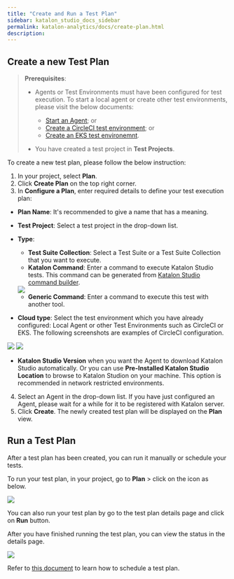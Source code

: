```yaml
---
title: "Create and Run a Test Plan"
sidebar: katalon_studio_docs_sidebar
permalink: katalon-analytics/docs/create-plan.html 
description: 
---
```

## Create a new Test Plan

> **Prerequisites**:
>
> * Agents or Test Environments must have been configured for test execution. To start a local agent or create other test environments, please visit the below documents:
>   - [Start an Agent](https://docs.katalon.com/katalon-analytics/docs/agents.html); or
>   - [Create a CircleCI test environment](https://docs.katalon.com/katalon-analytics/docs/circleci.html); or
>   - [Create an EKS test environemnt](https://docs.katalon.com/katalon-analytics/docs/aws-eks.html).
>
> * You have created a test project in **Test Projects**.


To create a new test plan, please follow the below instruction:

1. In your project, select **Plan**.
2. Click **Create Plan** on the top right corner.
3. In **Configure a Plan**, enter required details to define your test execution plan:

  * **Plan Name**: It's recommended to give a name that has a meaning.
  * **Test Project**: Select a test project in the drop-down list.
  * **Type**:
    * **Test Suite Collection**: Select a Test Suite or a Test Suite Collection that you want to execute.
    * **Katalon Command**: Enter a command to execute Katalon Studio tests. This command can be generated from [Katalon Studio command builder](https://docs.katalon.com/katalon-studio/docs/console-mode-execution.html#command-builder).

    <img src="https://github.com/katalon-studio/docs-images/raw/master/katalon-analytics/docs/kt-scheduler/ci-command.png" width="" height="">

    * **Generic Command**: Enter a command to execute this test with another tool.
  * **Cloud type**: Select the test environment which you have already configured: Local Agent or other Test Environments such as CircleCI or EKS. The following screenshots are examples of CircleCI configuration.

  <img src="https://github.com/katalon-studio/docs-images/raw/master/katalon-analytics/docs/kt-scheduler/config-plan-1.png" width="" height="">

  <img src="https://github.com/katalon-studio/docs-images/raw/master/katalon-analytics/docs/kt-scheduler/config-plan-2.png" width="" height="">

  * **Katalon Studio Version** when you want the Agent to download Katalon Studio automatically.
  Or you can use **Pre-Installed Katalon Studio Location** to browse to Katalon Studion on your machine. This option is recommended in network restricted environments.

4. Select an Agent in the drop-down list. If you have just configured an Agent, please wait for a while for it to be registered with Katalon server.
5. Click **Create**. The newly created test plan will be displayed on the **Plan** view.

## Run a Test Plan

After a test plan has been created, you can run it manually or schedule your tests.

To run your test plan, in your project, go to **Plan** > click on the icon as below.

<img src="https://github.com/katalon-studio/docs-images/raw/master/katalon-analytics/docs/create-plan/run-plan.png" width="" height="">

You can also run your test plan by go to the test plan details page and click on **Run** button.

After you have finished running the test plan, you can view the status in the details page. 

<img src="https://github.com/katalon-studio/docs-images/raw/master/katalon-analytics/docs/create-plan/run-details.png" width="" height="">

Refer to [this document](https://docs.katalon.com/katalon-analytics/docs/kt-scheduler.html) to learn how to schedule a test plan.